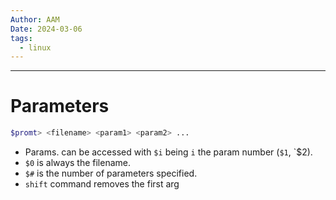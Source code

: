 ```yaml
---
Author: AAM
Date: 2024-03-06
tags:
  - linux
---
```

---

# Parameters
```bash
$promt> <filename> <param1> <param2> ...
```

- Params. can be accessed with `$i` being `i` the param number (`$1`, `$2).
- `$0` is always the filename.
- `$#` is the number of parameters specified.
- `shift` command removes the first arg
